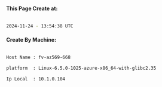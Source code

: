 
   
#### This Page Create at:

```bash

2024-11-24 - 13:54:38 UTC

```

#### Create By Machine:

```bash

Host Name : fv-az569-668

platform  : Linux-6.5.0-1025-azure-x86_64-with-glibc2.35

Ip Local  : 10.1.0.104

```


